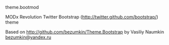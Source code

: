 theme.bootmod

MODx Revolution Twitter Bootstrap (http://twitter.github.com/bootstrap/) theme

Based on http://github.com/bezumkin/Theme.Bootstrap by Vasiliy Naumkin <bezumkin@yandex.ru>